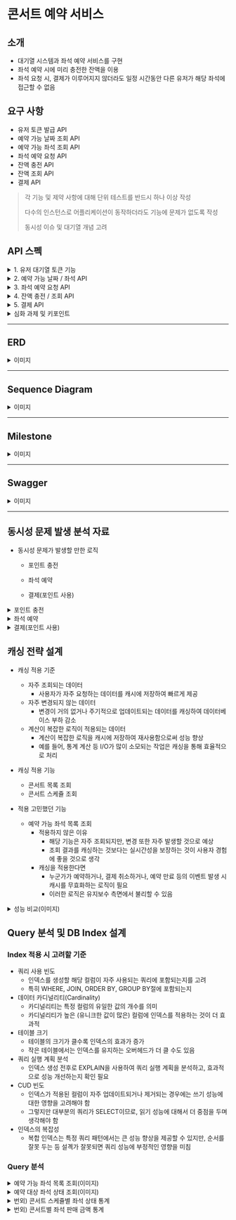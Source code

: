 # 콘서트 예약 서비스

## 소개
- 대기열 시스템과 좌석 예약 서비스를 구현
- 좌석 예약 시에 미리 충전한 잔액을 이용
- 좌석 요청 시, 결제가 이루어지지 않더라도 일정 시간동안 다른 유저가 해당 좌석에 접근할 수 없음

## 요구 사항
- 유저 토큰 발급 API
- 예약 가능 날짜 조회 API
- 예약 가능 좌석 조회 API
- 좌석 예약 요청 API
- 잔액 충전 API
- 잔액 조회 API
- 결제 API
> 각 기능 및 제약 사항에 대해 단위 테스트를 반드시 하나 이상 작성
> 
> 다수의 인스턴스로 어플리케이션이 동작하더라도 기능에 문제가 없도록 작성
> 
> 동시성 이슈 및 대기열 개념 고려

## API 스펙
<details>
    <summary>1. 유저 대기열 토큰 기능</summary>

   - 서비스를 이용할 토큰을 발급받는 API를 작성합니다.

   - 토큰은 유저의 UUID와 해당 유저의 대기열을 관리할 수 있는 정보(대기 순서 or 잔여 시간 등)를 포함

   - 이후 모든 API는 위 토큰을 이용해 대기열 검증을 통과해야 이용 가능

   > 기본적으로 폴링으로 본인 대기열 확인한다고 가정. 다른 방안 또한 고려해보고 구현해 볼 수 있음

   ### 유저 토큰 발급 `POST`
   
   #### 요청 바디
   ```json
   {
     "userId": 1
   }
   ```
   
   #### 요청 예시
   ```text
   POST /api/token
   Content-Type: application/json
   
   {
     "userId": 1
   }
   ```
   
   #### 응답 바디
   ```json
   {
     "userId": 1,
     "token": "token"
   }
   ```

</details>

<details>
    <summary>2. 예약 가능 날짜 / 좌석 API</summary>

   - 예약가능한 날짜와 해당 날짜의 좌석을 조회하는 API를 각각 작성

   - 예약 가능한 날짜 목록을 조회

   - 날짜 정보를 입력받아 예약가능한 좌석정보를 조회

   > 좌석 정보는 1 ~ 50까지의 좌석 번호로 관리

   ### 예약 가능 날짜 조회 `GET`
   
   #### 요청
   Path Parameter:
   - concertId (long): 조회할 콘서트의 ID
   
   #### 요청 예시
   ```text
   GET /api/123/available-dates
   ```
   
   #### 응답 바디
   ```json
   [
     {
       "concertDate": "2024-07-11T12:00:00"
     },
     {
       "concertDate": "2024-07-12T12:00:00"
     }
   ]
   ```
   
   ### 예약 가능 좌석 조회 `GET`
   
   #### 요청
   Path Parameter:
   - concertId (long): 조회할 콘서트의 ID
   
   #### 요청 예시
   ```text
   GET /api/123/available-seats
   ```
   
   #### 응답 바디
   ```json
   [
     {
       "seatId": 1,
       "seatName": "A1",
       "price": 30000,
       "zone": "Standard"
     }
   ]
   ```

</details>

<details>
    <summary>3. 좌석 예약 요청 API</summary>

   - 날짜와 좌석 정보를 입력받아 좌석을 예약 처리하는 API를 작성

   - 좌석 예약과 동시에 해당 좌석은 그 유저에게 약 (예시 : 5분)간 임시 배정( 시간은 정책에 따라 자율적으로 정의 )

   - 만약 배정 시간 내에 결제가 완료되지 않는다면 좌석에 대한 임시 배정은 해제되어야 하며, 만약 임시배정된 상태라면 다른 사용자는 예약할 수 없어야 한다.

   ### 좌석 예약 요청 `POST`
   
   #### 요청
   Path Parameter:
   - concertId (long): 조회할 콘서트의 ID
   
   요청 바디
   ```json
   {
     "seatId": 1,
     "userId": 123456
   }
   ```
   
   #### 요청 예시
   ```text
   POST /api/123/reserve-seat
   Content-Type: application/json
   
   {
     "seatId": 1,
     "userId": 123456
   }
   ```
   
   #### 응답 바디
   ```json
   {
     "reservationId": 1,
     "seatName": "A1",
     "reservationTime": "2024-07-01T14:30:00",
     "reservationStatus": "RESERVED"
   }
   ```

</details>

<details>
    <summary>4. 잔액 충전 / 조회 API</summary>

   - 결제에 사용될 금액을 API를 통해 충전하는 API를 작성

   - 사용자 식별자 및 충전할 금액을 받아 잔액을 충전
   
   - 사용자 식별자를 통해 해당 사용자의 잔액을 조회

   ### 잔액 충전 `POST`
   
   #### 요청 바디
   ```json
   {
     "userId": 1,
     "amount": 100000
   }
   ```
   
   #### 요청 예시
   ```text
   POST /api/charge
   Content-Type: application/json
   
   {
     "userId": 1,
     "amount": 100000
   }
   ```
   
   #### 응답 바디
   ```json
   {
     "userId": 1,
     "currentBalance": 100000
   }
   ```
   
   ### 잔액 조회 `GET`
   
   #### 요청
   Path Parameter:
   - userId (long): 조회할 유저의 ID
   
   #### 요청 예시
   ```text
   GET /api/balance?userId=1
   ```
   
   #### 응답 바디
   ```json
   {
     "userId": 1,
     "currentBalance": 90000
   }
   ```    

</details>

<details>
    <summary>5. 결제 API</summary>

   - 결제 처리하고 결제 내역을 생성하는 API를 작성

   - 결제가 완료되면 해당 좌석의 소유권을 유저에게 배정하고 대기열 토큰을 만료

   ### 결제 `POST`
   
   #### 요청 바디
   ```json
   {
     "reservationId": 456,
     "paymentAmount": 30000
   }
   ```
   
   #### 요청 예시
   ```text
   POST /api/pay
   Content-Type: application/json
   
   {
     "reservationId": 456,
     "paymentAmount": 30000
   }
   ```
   
   #### 응답 바디
   ```json
   {
     "paymentId": 123,
     "reservationId": 456,
     "paymentAmount": 30000,
     "paymentTime": "2024-07-01T15:00:00"
   }
   ```

</details>

<details>
    <summary>심화 과제 및 키포인트</summary>

   ### 심화 과제
   6. 대기열 고도화

   - 다양한 전략을 통해 합리적으로 대기열을 제공할 방법을 고안

   - e.g. 특정 시간 동안 N 명에게만 권한을 부여

   - e.g. 한번에 활성화된 최대 유저를 N 으로 유지

   ### 키포인트

   - 유저간 대기열을 요청 순서대로 정확하게 제공할 방법을 고민해 봅니다.
   - 동시에 여러 사용자가 예약 요청을 했을 때, 좌석이 중복으로 배정 가능하지 않도록 합니다.

</details>


---
## ERD

<details>
    <summary>이미지</summary>

   ![img_1.png](img_1.png)

</details>


---
## Sequence Diagram

<details>
    <summary>이미지</summary>

   ![img_2.png](img_2.png)

</details>

---
## Milestone

<details>
    <summary>이미지</summary>

   ![img.png](img.png)

</details>

---
## Swagger

<details>
    <summary>이미지</summary>

   ![image](https://github.com/user-attachments/assets/7412b2a4-2183-4152-b759-83c9820c75e1)

</details>

---

## 동시성 문제 발생 분석 자료

- 동시성 문제가 발생할 만한 로직
  - 포인트 충전

  - 좌석 예약

  - 결제(포인트 사용)

<details>
   <summary>포인트 충전</summary>

   - 적용한 락
     - 비관적 락
   - 이유
     - 낙관적 락을 사용해서 롤백이 일어나는 것보다는 시간이 조금 더 소요되더라도 안정적으로 포인트 충전을 성공하는 것이 중요하다고 생각했기 때문
     - 낙관적 락으로 테스트 실행한 경우 데드락 발생
       - 낙관적 락은 DB 락이 아님에도 데드락이 발생
       - [MySQL 문서](https://dev.mysql.com/doc/refman/8.4/en/innodb-locks-set.html)를 확인 한 결과 레코드를 수정하는 경우에 x-lock이 걸린다고 함
         - 낙관적 락에서 사용되는 `Update ... SET id = ? AND version =?` 부분이 의도치 않게 데드락을 발생시킨 것
     - 좌석 예약은 낙관적 락을 사용하는데 왜 데드락이 발생하지 않았을까?
       - 좌석 예약은 1명을 제외한 나머지는 처리가 필요 없어서 재시도 로직이 없음
       - 포인트 충전은 매출과 관련이 있어서 로직을 추가하였는데, 지연 시간을 넣었음에도 데드락이 발생
   
</details>

<details>
   <summary>좌석 예약</summary>

   - 적용한 락
     - 낙관적 락
   - 이유
     - 가장 먼저 락에 접근한 1명을 제외하고는 모두 실패해도 된다고 생각
     - 또한 비관적 락을 적용할 경우 레코드 락이 걸리는데, 레코드 락이 걸린 좌석이 포함된 좌석 목록을 부르는데 영향을 미치기 때문
   - 비교
     - 낙관적 락
       - 쓰레드풀 개수 10 / 동일한 좌석 예약 1,000회
         - 테스트 평균 소요 시간 : 1,495ms
         - 테스트 중 평균 좌석 목록 조회 시간 : 6.8ms
       - 쓰레드풀 개수 100 / 동일한 좌석 예약 10,000회
         - 테스트 평균 소요 시간 : 3,839ms
         - 테스트 중 평균 좌석 목록 조회 시간 : 
           - 113.8ms (테스트 초반 조회) 
           - 61ms (테스트 중반 조회) 
           - 23.4ms (테스트 후반 조회)
     - 비관적 락
       - 쓰레드풀 개수 10 / 동일한 좌석 예약 1,000회
           - 테스트 평균 소요 시간 : 1,442ms
           - 테스트 중 평균 좌석 목록 조회 시간 : 28.8ms
       - 쓰레드풀 개수 100 / 동일한 좌석 예약 10,000회
           - 테스트 평균 소요 시간 : 2,666ms
           - 테스트 중 평균 좌석 목록 조회 시간 : 
             - 236.6ms (테스트 초반 조회) 
             - 298ms (테스트 중반 조회) 
             - 227.2ms (테스트 후반 조회)
     - 분석
       - 동일한 좌석 예약의 시도 횟수가 늘어날 수록 낙관적 락의 소요 시간 증가
         - 트랜잭션 충돌 횟수가 늘어남에 따라 전체 소요 시간은 비관적 락이 적을 수도 있음
       - 좌석 예약 시도 중 좌석 목록 조회 시간은 낙관적 락이 시도 횟수가 늘어날수록 짧음
         - 좌석 예약과 좌석 목록 조회는 별개의 기능이기에 예약이 목록 조회에 영향을 덜 끼치는 낙관적 락을 선택

</details>

<details>
   <summary>결제(포인트 사용)</summary>

   - 적용한 락
     - 비관적 락
   - 이유
     - 재화의 소모와 관련된 것은 한 번에 하나의 트랜잭션만 접근을 하는 것이 안전할 것이라고 생각했기 때문
   - 고민
     - 관리자 웹 혹은 통계와 같은 것이 있을 때, 레코드 락이 걸릴 것인데 이러한 경우를 모두 고려하면 비관적 락을 사용 못하는게 아닌지

</details>

## 캐싱 전략 설계

   - 캐싱 적용 기준
     - 자주 조회되는 데이터
       - 사용자가 자주 요청하는 데이터를 캐시에 저장하여 빠르게 제공
     - 자주 변경되지 않는 데이터
       - 변경이 거의 없거나 주기적으로 업데이트되는 데이터를 캐싱하여 데이터베이스 부하 감소
     - 계산이 복잡한 로직이 적용되는 데이터
       - 계산이 복잡한 로직을 캐시에 저장하여 재사용함으로써 성능 향상
       - 예를 들어, 통계 계산 등 I/O가 많이 소모되는 작업은 캐싱을 통해 효율적으로 처리

   - 캐싱 적용 기능
     - 콘서트 목록 조회
     - 콘서트 스케쥴 조회
   - 적용 고민했던 기능
     - 예약 가능 좌석 목록 조회
       - 적용하지 않은 이유
         - 해당 기능은 자주 조회되지만, 변경 또한 자주 발생할 것으로 예상
         - 조회 결과를 캐싱하는 것보다는 실시간성을 보장하는 것이 사용자 경험에 좋을 것으로 생각
       - 캐싱을 적용한다면
         - 누군가가 예약하거나, 결제 취소하거나, 예약 만료 등의 이벤트 발생 시 캐시를 무효화하는 로직이 필요
         - 이러한 로직은 유지보수 측면에서 불리할 수 있음

<details>
   <summary>성능 비교(이미지)</summary>
    
   - 적용 방식(@Cacheable 사용)
    
   ![image](https://github.com/user-attachments/assets/db027ce3-3e6b-4ebb-afdb-219616a7adcc)

   - 콘서트 목록 조회
     - 캐시 미적용
       - 쓰레드풀 개수 50 / 콘서트 목록 조회 10,000회
       - 평균 소요시간 : 2,836ms
     - 캐시 적용
       - 쓰레드풀 개수 50 / 콘서트 목록 조회 10,000회
       - 평균 소요시간 : 1,549ms
   - 콘서트 스케쥴 조회
     - 캐시 미적용
       - 쓰레드풀 개수 50 / 콘서트 스케쥴 조회 10,000회
       - 평균 소요시간 : 3,580ms
     - 캐시 적용
       - 쓰레드풀 개수 50 / 콘서트 스케 조회 10,000회
       - 평균 소요시간 : 1,697ms
   - 분석
     - 캐시 효과
       - 캐시를 적용한 경우, 소요시간이 크게 감소하는 것을 확인할 수 있음
       - Redis 캐시가 제대로 동작하며 데이터베이스 접근 횟수를 줄였기 때문
     - 멀티스레드 환경에서의 캐시 적용
       - 멀티스레드 환경에서 캐시가 잘 적용되는 것을 확인할 수 있었음
       - 스레드 풀 개수와 요청 수가 많아도 Redis 캐시가 안정적으로 작동하며 성능 향상을 제공함을 보여줌
   
</details>

## Query 분석 및 DB Index 설계

### Index 적용 시 고려할 기준
   - 쿼리 사용 빈도
     - 인덱스를 생성할 해당 컬럼이 자주 사용되는 쿼리에 포함되는지를 고려
     - 특히 WHERE, JOIN, ORDER BY, GROUP BY절에 포함되는지
   - 데이터 카디널리티(Cardinality)
     - 카디널리티는 특정 컬럼의 유일한 값의 개수를 의미
     - 카디널리티가 높은 (유니크한 값이 많은) 컬럼에 인덱스를 적용하는 것이 더 효과적
   - 테이블 크기
     - 테이블의 크기가 클수록 인덱스의 효과가 증가
     - 작은 테이블에서는 인덱스를 유지하는 오버헤드가 더 클 수도 있음
   - 쿼리 실행 계획 분석
     - 인덱스 생성 전후로 EXPLAIN을 사용하여 쿼리 실행 계획을 분석하고, 효과적으로 성능 개선하는지 확인 필요
   - CUD 빈도
     - 인덱스가 적용된 컬럼이 자주 업데이트되거나 제거되는 경우에는 쓰기 성능에 대한 영향을 고려해야 함
     - 그렇지만 대부분의 쿼리가 SELECT이므로, 읽기 성능에 대해서 더 중점을 두며 생각해야 함
   - 인덱스의 복잡성
     - 복합 인덱스는 특정 쿼리 패턴에서는 큰 성능 향상을 제공할 수 있지만, 순서를 잘못 두는 등 설곅가 잘못되면 쿼리 성능에 부정적인 영향을 미침

### Query 분석

<details>
   <summary>예약 가능 좌석 목록 조회(이미지)</summary>

    SELECT s.*
      FROM concert_seat s
     WHERE s.concert_id = :concertId
       AND s.schedule_id = :scheduleId
       AND s.seat_status = 'AVAILABLE'

- Index 미생성
 ![Screenshot_3](https://github.com/user-attachments/assets/13d6215a-d8b0-4d7d-86ae-796a1b12233b)
  - 소요 시간 32.47s
- 단일 Index - schedule_id 생성
 ![Screenshot_1](https://github.com/user-attachments/assets/527b3793-f667-4de6-8de8-0162db7bd3a3)
  - 소요 시간 2ms
- 단일 Index - concert_id 생성
 ![Screenshot_5](https://github.com/user-attachments/assets/06804f53-d17f-4404-98c8-43ddbf4e5362)
  - 소요 시간 2ms
- 복합 Index - concert_id, schedule_id, seat_status 생성
 ![Screenshot_10](https://github.com/user-attachments/assets/4193f171-5dab-44ae-b76c-724b0d697fab)
  - 소요 시간 2ms

> 약 1500만건이 입력된 테이블에 단일 Index, 복합 Index을 적용하였지만, 해당 쿼리로는 무엇이든 효과적으로 조회가 가능했음
> 
> 만약 해당 쿼리만 본다면 단일 인덱스 중 하나를 선택해서 생성하겠지만, 추후 다른 쿼리를 생각하면 복합 인덱스를 고려하는 것이 좋아보임

</details>

<details>
   <summary>예약 대상 좌석 상태 조회(이미지)</summary>

    SELECT s.*
      FROM concert_seat s
     WHERE s.concert_id = :concertId
       AND s.schedule_id = :scheduleId
       AND s.seat_id = :seatId

 ![Screenshot_11](https://github.com/user-attachments/assets/3fb9f5d7-dd3c-45db-8fdd-19c4f3bdedf6)

> `예약 가능 좌석 목록 조회` 쿼리에서 seat_status 대신 seat_id 가 조건인 쿼리
> 
> 복합 인덱스를 적용시켜두었지만, schedule_id 까지만 적용되어서 rows가 4,000임을 확인
</details>

<details>
   <summary>번외) 콘서트 스케쥴별 좌석 상태 통계</summary>

      SELECT concert_id 
           , schedule_id 
           , seat_status 
           , COUNT(*) AS seat_count
        FROM concert_seat
       GROUP BY concert_id, schedule_id, seat_status

- 복합 Index - concert_id, schedule_id
 ![Screenshot_13](https://github.com/user-attachments/assets/7c8a474d-9b7c-4544-930a-242114771601)
  - 소요 시간 20.71s

- 복합 Index - concert_id, schedule_id, seat_status
 ![Screenshot_12](https://github.com/user-attachments/assets/56968c35-2c30-44b0-aac9-3f69a5021f67)
  - 소요 시간 6ms 

> 처음 복합 인덱스 고려 시에는 `예약 대상 좌석 상태 조회`와 `예약 대상 좌석 상태 조회`의 공통 조건인 concert_id, schedule_id 로만 구성을 함
> 
> 현재 본 프로젝트에는 없지만 통계 자료로 보여줄 만한 데이터를 고려해 보니, seat_status까지 포함하는 것이 조금 더 범용성이 있을 것이라고 판단
> 
> 복합 인덱스 수정 이후 이전 쿼리 및 통계 쿼리 분석 결과 성능 향상 확인

</details>

<details>
   <summary>번외) 콘서트별 좌석 판매 금액 통계</summary>

    SELECT cs.concert_id 
         , SUM(cr.reservation_price) AS total_revenue
      FROM concert_reservation cr
      JOIN concert_schedule cs 
        ON cr.schedule_id = cs.schedule_id
     WHERE 1 = 1
       AND reservation_status = 'CONFIRMED'
     GROUP BY cs.concert_id

> 여러가지 인덱스를 추가해보았으나, 오히려 인덱스를 사용하지 않은 full table scan보다 속도가 느렸음
> 
> 이러한 경우는 비정규화를 통해 속도 개선을 해야하지 않을까 하는 추측

</details>
